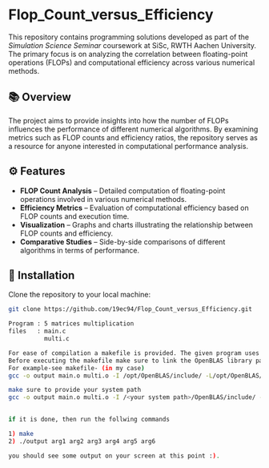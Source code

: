 # Flop_Count_versus_Efficiency

This repository contains programming solutions developed as part of the *Simulation Science Seminar* coursework at SiSc, RWTH Aachen University. The primary focus is on analyzing the correlation between floating-point operations (FLOPs) and computational efficiency across various numerical methods.

## 📚 Overview

The project aims to provide insights into how the number of FLOPs influences the performance of different numerical algorithms. By examining metrics such as FLOP counts and efficiency ratios, the repository serves as a resource for anyone interested in computational performance analysis.

## ⚙️ Features

- **FLOP Count Analysis** – Detailed computation of floating-point operations involved in various numerical methods.
- **Efficiency Metrics** – Evaluation of computational efficiency based on FLOP counts and execution time.
- **Visualization** – Graphs and charts illustrating the relationship between FLOP counts and efficiency.
- **Comparative Studies** – Side-by-side comparisons of different algorithms in terms of performance.

## 🔧 Installation

Clone the repository to your local machine:

```bash
git clone https://github.com/19ec94/Flop_Count_versus_Efficiency.git

Program : 5 matrices multiplication 
files   : main.c
          multi.c

For ease of compilation a makefile is provided. The given program uses OpenBLAS libraray. 
Before executing the makefile make sure to link the OpenBLAS library path in your system.
For example-see makefile- (in my case) 
gcc -o output main.o multi.o -I /opt/OpenBLAS/include/ -L/opt/OpenBLAS/lib -lopenblas -lpthread -lgfortran   

make sure to provide your system path
gcc -o output main.o multi.o -I /<your system path>/OpenBLAS/include/ -L/<your system path>/OpenBLAS/lib -lopenblas -lpthread -lgfortran
 

if it is done, then run the follwing commands

1) make
2) ./output arg1 arg2 arg3 arg4 arg5 arg6 

you should see some output on your screen at this point :).

